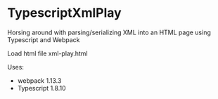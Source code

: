 # TypescriptXmlPlay
Horsing around with parsing/serializing XML into an HTML page using Typescript and Webpack

Load html file xml-play.html

Uses:

  - webpack 1.13.3
  - Typescript 1.8.10

